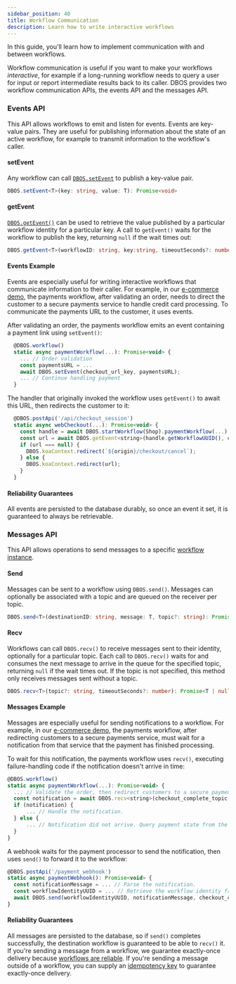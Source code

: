 ```yaml
---
sidebar_position: 40
title: Workflow Communication
description: Learn how to write interactive workflows
---
```


In this guide, you'll learn how to implement communication with and between workflows.

Workflow communication is useful if you want to make your workflows _interactive_, for example if a long-running workflow needs to query a user for input or report intermediate results back to its caller.
DBOS provides two workflow communication APIs, the events API and the messages API.

### Events API

This API allows workflows to emit and listen for events.
Events are key-value pairs.
They are useful for publishing information about the state of an active workflow, for example to transmit information to the workflow's caller.

#### setEvent

Any workflow can call [`DBOS.setEvent`](../../reference/transactapi/dbos-class#dbossetevent) to publish a key-value pair.

```typescript
DBOS.setEvent<T>(key: string, value: T): Promise<void>
```

#### getEvent

[`DBOS.getEvent()`](../../reference/transactapi/dbos-class#dbosgetevent) can be used to retrieve the value published by a particular workflow identity for a particular key.
A call to `getEvent()` waits for the workflow to publish the key, returning `null` if the wait times out:

```typescript
DBOS.getEvent<T>(workflowID: string, key:string, timeoutSeconds?: number);
```

#### Events Example

Events are especially useful for writing interactive workflows that communicate information to their caller.
For example, in our [e-commerce demo](https://github.com/dbos-inc/dbos-demo-apps/tree/main/typescript/e-commerce), the payments workflow, after validating an order, needs to direct the customer to a secure payments service to handle credit card processing.
To communicate the payments URL to the customer, it uses events.

After validating an order, the payments workflow emits an event containing a payment link using `setEvent()`:

```javascript
  @DBOS.workflow()
  static async paymentWorkflow(...): Promise<void> {
    ... // Order validation
    const paymentsURL = ...
    await DBOS.setEvent(checkout_url_key, paymentsURL);
    ... // Continue handling payment
  }
```

The handler that originally invoked the workflow uses `getEvent()` to await this URL, then redirects the customer to it:

```javascript
  @DBOS.postApi('/api/checkout_session')
  static async webCheckout(...): Promise<void> {
    const handle = await DBOS.startWorkflow(Shop).paymentWorkflow(...);
    const url = await DBOS.getEvent<string>(handle.getWorkflowUUID(), checkout_url_key);
    if (url === null) {
      DBOS.koaContext.redirect(`${origin}/checkout/cancel`);
    } else {
      DBOS.koaContext.redirect(url);
    }
  }
```

#### Reliability Guarantees

All events are persisted to the database durably, so once an event it set, it is guaranteed to always be retrievable.

### Messages API
This API allows operations to send messages to a specific [workflow instance](./workflow-tutorial#workflow-identity).

#### Send

Messages can be sent to a workflow using `DBOS.send()`.
Messages can optionally be associated with a topic and are queued on the receiver per topic.

```typescript
DBOS.send<T>(destinationID: string, message: T, topic?: string): Promise<void>;
```

#### Recv

Workflows can call `DBOS.recv()` to receive messages sent to their identity, optionally for a particular topic.
Each call to `DBOS.recv()` waits for and consumes the next message to arrive in the queue for the specified topic, returning `null` if the wait times out.
If the topic is not specified, this method only receives messages sent without a topic.

```typescript
DBOS.recv<T>(topic?: string, timeoutSeconds?: number): Promise<T | null>
```

#### Messages Example

Messages are especially useful for sending notifications to a workflow.
For example, in our [e-commerce demo](https://github.com/dbos-inc/dbos-demo-apps/tree/main/typescript/e-commerce), the payments workflow, after redirecting customers to a secure payments service, must wait for a notification from that service that the payment has finished processing.

To wait for this notification, the payments workflow uses `recv()`, executing failure-handling code if the notification doesn't arrive in time:

```javascript
@DBOS.workflow()
static async paymentWorkflow(...): Promise<void> {
  ... // Validate the order, then redirect customers to a secure payments service.
  const notification = await DBOS.recv<string>(checkout_complete_topic, timeout);
  if (notification) {
      ... // Handle the notification.
  } else {
      ... // Notification did not arrive. Query payment state from the payment provider.
  }
}
```

A webhook waits for the payment processor to send the notification, then uses `send()` to forward it to the workflow:

```javascript
@DBOS.postApi('/payment_webhook')
static async paymentWebhook(): Promise<void> {
  const notificationMessage = ... // Parse the notification.
  const workflowIdentityUUID = ... // Retrieve the workflow identity from notification metadata.
  await DBOS.send(workflowIdentityUUID, notificationMessage, checkout_complete_topic);
}
```

#### Reliability Guarantees

All messages are persisted to the database, so if `send()` completes successfully, the destination workflow is guaranteed to be able to `recv()` it.
If you're sending a message from a workflow, we guarantee exactly-once delivery because [workflows are reliable](./workflow-tutorial#reliability-guarantees).
If you're sending a message outside of a workflow, you can supply an [idempotency key](../../reference/transactapi/dbos-class#dbossend) to guarantee exactly-once delivery.


